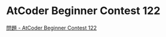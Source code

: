 AtCoder Beginner Contest 122
===

[問題 - AtCoder Beginner Contest 122](https://atcoder.jp/contests/abc122/tasks)
